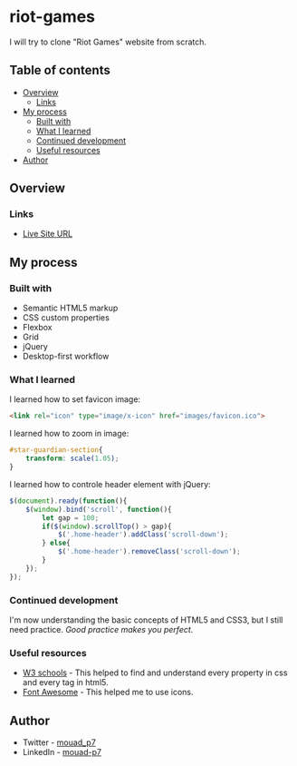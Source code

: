 # riot-games
I will try to clone "Riot Games" website from scratch. 

## Table of contents

- [Overview](#overview)
  - [Links](#links)
- [My process](#my-process)
  - [Built with](#built-with)
  - [What I learned](#what-i-learned)
  - [Continued development](#continued-development)
  - [Useful resources](#useful-resources)
- [Author](#author)

## Overview

### Links

- [Live Site URL](https://mouad-p7.github.io/riot-games/)

## My process

### Built with

- Semantic HTML5 markup
- CSS custom properties
- Flexbox
- Grid
- jQuery
- Desktop-first workflow

### What I learned

I learned how to set favicon image:

```html
<link rel="icon" type="image/x-icon" href="images/favicon.ico">
```

I learned how to zoom in image:

```css
#star-guardian-section{
    transform: scale(1.05);
}
```

I learned how to controle header element with jQuery:

```javascript
$(document).ready(function(){
    $(window).bind('scroll', function(){
        let gap = 100;
        if($(window).scrollTop() > gap){
            $('.home-header').addClass('scroll-down');
        } else{
            $('.home-header').removeClass('scroll-down');
        }
    });
});
```

### Continued development

I'm now understanding the basic concepts of HTML5 and CSS3, but I still need practice. 
*Good practice makes you perfect*.

### Useful resources

- [W3 schools](https://www.w3schools.com/) - This helped to find and understand every property in css and every tag in html5.
- [Font Awesome](https://fontawesome.com/) - This helped me to use icons.

## Author

- Twitter - [mouad_p7](https://www.twitter.com/mouad_p7)
- LinkedIn - [mouad-p7](https://www.linkedin.com/in/mouad-p7-51b088229/)
